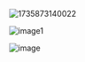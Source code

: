 ![1735873140022](https://github.com/user-attachments/assets/05e9c6d3-648f-4798-aba5-464d7e7792d0)

![image1](https://github.com/user-attachments/assets/5af51a7d-cb61-426a-a945-5a94d0702508)

![image](https://github.com/user-attachments/assets/3102f653-a7aa-4f4b-b0c4-a75cb5f725ef)
